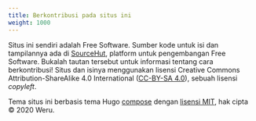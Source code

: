 ```yaml
---
title: Berkontribusi pada situs ini
weight: 1000
---
```


Situs ini sendiri adalah Free Software.
Sumber kode untuk isi dan tampilannya ada di [SourceHut][0], platform untuk
pengembangan Free Software.
Bukalah tautan tersebut untuk informasi tentang cara berkontribusi!
Situs dan isinya menggunakan lisensi
Creative Commons Attribution-ShareAlike 4.0 International
([CC-BY-SA 4.0][CC-BY-SA]),
sebuah lisensi _copyleft_.

[0]: https://sr.ht/~sircmpwn/writefreesoftware.org/
[CC-BY-SA]: https://creativecommons.org/licenses/by-sa/4.0/

Tema situs ini berbasis tema Hugo
<a href="https://github.com/onweru/compose" class="non-free" title="Peringatan: tautan ini akan membuka GitHub, situs tidak-bebas">compose</a>
dengan [lisensi MIT](https://mit-license.org/),
hak cipta &copy; 2020 Weru.
